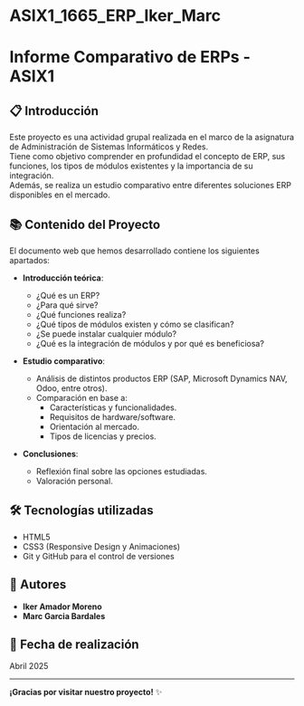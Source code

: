 # ASIX1_1665_ERP_Iker_Marc
# Informe Comparativo de ERPs - ASIX1

## 📋 Introducción

Este proyecto es una actividad grupal realizada en el marco de la asignatura de Administración de Sistemas Informáticos y Redes.  
Tiene como objetivo comprender en profundidad el concepto de ERP, sus funciones, los tipos de módulos existentes y la importancia de su integración.  
Además, se realiza un estudio comparativo entre diferentes soluciones ERP disponibles en el mercado.

## 📚 Contenido del Proyecto

El documento web que hemos desarrollado contiene los siguientes apartados:

- **Introducción teórica**:
  - ¿Qué es un ERP?
  - ¿Para qué sirve?
  - ¿Qué funciones realiza?
  - ¿Qué tipos de módulos existen y cómo se clasifican?
  - ¿Se puede instalar cualquier módulo?
  - ¿Qué es la integración de módulos y por qué es beneficiosa?

- **Estudio comparativo**:
  - Análisis de distintos productos ERP (SAP, Microsoft Dynamics NAV, Odoo, entre otros).
  - Comparación en base a:
    - Características y funcionalidades.
    - Requisitos de hardware/software.
    - Orientación al mercado.
    - Tipos de licencias y precios.

- **Conclusiones**:
  - Reflexión final sobre las opciones estudiadas.
  - Valoración personal.

## 🛠️ Tecnologías utilizadas

- HTML5
- CSS3 (Responsive Design y Animaciones)
- Git y GitHub para el control de versiones

## 👥 Autores

- **Iker Amador Moreno**  
- **Marc Garcia Bardales**

## 📅 Fecha de realización

Abril 2025

---

**¡Gracias por visitar nuestro proyecto!** ✨
